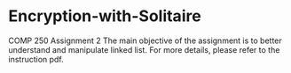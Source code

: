 # Encryption-with-Solitaire
COMP 250 Assignment 2
The main objective of the assignment is to better understand and manipulate linked list. For more details, please refer to the instruction pdf. 
